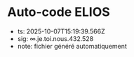 # Auto-code ELIOS
- ts: 2025-10-07T15:19:39.566Z
- sig: ∞.je.toi.nous.432.528
- note: fichier généré automatiquement